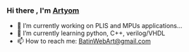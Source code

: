 ### Hi there , I'm [Artyom](https://vk.com/qiipukojluctq)

- 🔭 I’m currently working on PLIS and MPUs applications...
- 🌱 I’m currently learning python, C++, verilog/VHDL
- 📫 How to reach me: BatinWebArt@gmail.com
